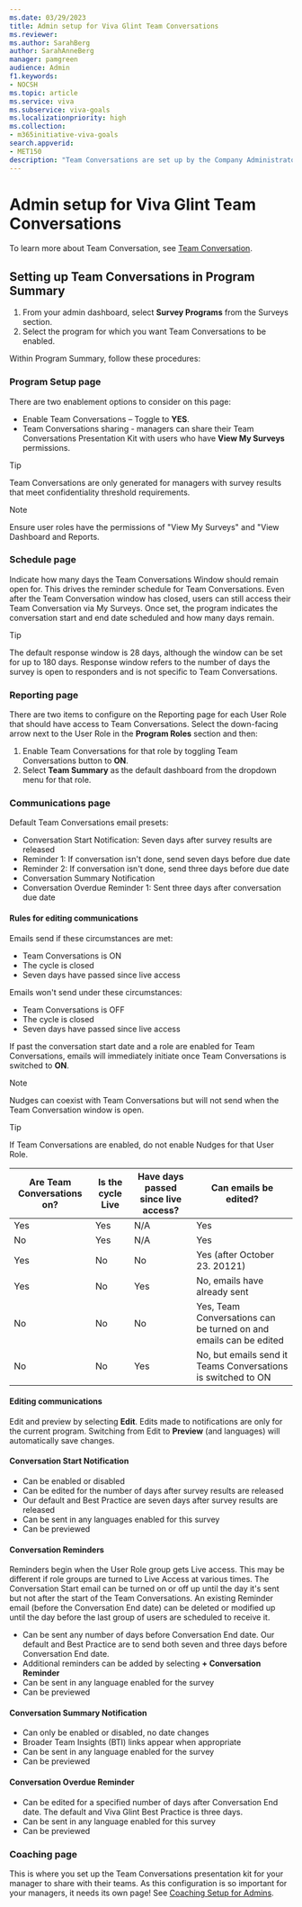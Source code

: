 ```yaml
---
ms.date: 03/29/2023
title: Admin setup for Viva Glint Team Conversations 
ms.reviewer: 
ms.author: SarahBerg
author: SarahAnneBerg
manager: pamgreen
audience: Admin
f1.keywords:
- NOCSH
ms.topic: article
ms.service: viva
ms.subservice: viva-goals
ms.localizationpriority: high
ms.collection:  
- m365initiative-viva-goals  
search.appverid:
- MET150
description: "Team Conversations are set up by the Company Administrator within Program Summary."
---
```


# Admin setup for Viva Glint Team Conversations

To learn more about Team Conversation, see [Team Conversation](https://go.microsoft.com/fwlink/?linkid=2234345).

## Setting up Team Conversations in Program Summary 

1. From your admin dashboard, select **Survey Programs** from the Surveys section.
1. Select the program for which you want Team Conversations to be enabled.
   
Within Program Summary, follow these procedures: 

### Program Setup page

There are two enablement options to consider on this page: 

- Enable Team Conversations – Toggle to **YES**. 
- Team Conversations sharing - managers can share their Team Conversations Presentation Kit with users who have **View My Surveys** permissions. 


>[!TIP]
>Team Conversations are only generated for managers with survey results that meet confidentiality threshold requirements.  

   > [!NOTE]
   >Ensure user roles have the permissions of "View My Surveys" and "View Dashboard and Reports.

### Schedule page 

Indicate how many days the Team Conversations Window should remain open for. This drives the reminder schedule for Team Conversations. Even after the Team Conversation window has closed, users can still access their Team Conversation via My Surveys. Once set, the program indicates the conversation start and end date scheduled and how many days remain. 

>[!TIP]
>The default response window is 28 days, although the window can be set for up to 180 days. Response window refers to the number of days the survey is open to responders and is not specific to Team Conversations.  

### Reporting page 

There are two items to configure on the Reporting page for each User Role that should have access to Team Conversations. Select the down-facing arrow next to the User Role in the **Program Roles** section and then: 

1. Enable Team Conversations for that role by toggling Team Conversations button to **ON**. 
1. Select **Team Summary** as the default dashboard from the dropdown menu for that role. 

### Communications page 

Default Team Conversations email presets:  

- Conversation Start Notification: Seven days after survey results are released 
- Reminder 1: If conversation isn't done, send seven days before due date 
- Reminder 2: If conversation isn't done, send three days before due date 
- Conversation Summary Notification 
- Conversation Overdue Reminder 1: Sent three days after conversation due date 

#### Rules for editing communications 

Emails send if these circumstances are met:
 
- Team Conversations is ON 
- The cycle is closed 
- Seven days have passed since live access 

Emails won't send under these circumstances:
 
- Team Conversations is OFF
- The cycle is closed 
- Seven days have passed since live access 

If past the conversation start date and a role are enabled for Team Conversations, emails will immediately initiate once Team Conversations is switched to **ON**. 

   > [!NOTE]
   >Nudges can coexist with Team Conversations but will not send when the Team Conversation window is open.

>[!TIP]
>If Team Conversations are enabled, do not enable Nudges for that User Role.


| **Are Team Conversations on?** | **Is the cycle Live** |**Have days passed since live access?**|**Can emails be edited?**
|---|---|---|---|
| Yes | Yes|N/A|Yes|
| No | Yes|N/A|Yes|
| Yes | No|No|Yes (after October 23. 20121)|
| Yes | No|Yes|No, emails have already sent|
| No| No|No|Yes, Team Conversations can be turned on and emails can be edited|
| No| No|Yes|No, but emails send it Teams Conversations is switched to ON|  

#### Editing communications 

Edit and preview by selecting **Edit**. Edits made to notifications are only for the current program. Switching from Edit to **Preview** (and languages) will automatically save changes. 

#### Conversation Start Notification 

- Can be enabled or disabled 
- Can be edited for the number of days after survey results are released 
- Our default and Best Practice are seven days after survey results are released 
- Can be sent in any languages enabled for this survey 
- Can be previewed 

#### Conversation Reminders 

Reminders begin when the User Role group gets Live access. This may be different if role groups are turned to Live Access at various times. The Conversation Start email can be turned on or off up until the day it's sent but not after the start of the Team Conversations. An existing Reminder email (before the Conversation End date) can be deleted or modified up until the day before the last group of users are scheduled to receive it. 

- Can be sent any number of days before Conversation End date. Our default and Best Practice are to send both seven and three days before Conversation End date.  
- Additional reminders can be added by selecting **+ Conversation Reminder**  
- Can be sent in any language enabled for the survey 
- Can be previewed 

#### Conversation Summary Notification 

- Can only be enabled or disabled, no date changes 
- Broader Team Insights (BTI) links appear when appropriate 
- Can be sent in any language enabled for the survey 
- Can be previewed 

#### Conversation Overdue Reminder 

- Can be edited for a specified number of days after Conversation End date. The default and Viva Glint Best Practice is three days. 
- Can be sent in any language enabled for this survey 
- Can be previewed 

### Coaching page 

This is where you set up the Team Conversations presentation kit for your manager to share with their teams. As this configuration is so important for your managers, it needs its own page! See [Coaching Setup for Admins](https://www.microsoft.com). 

 